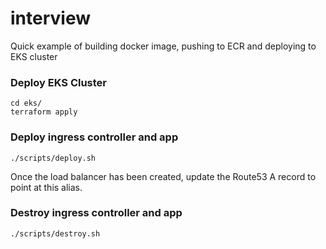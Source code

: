 # interview

Quick example of building docker image, pushing to ECR and deploying to EKS cluster

### Deploy EKS Cluster
`cd eks/`  
`terraform apply`

### Deploy ingress controller and app
`./scripts/deploy.sh`

Once the load balancer has been created, update the Route53 A record to point at this alias.  

### Destroy ingress controller and app
`./scripts/destroy.sh`  
